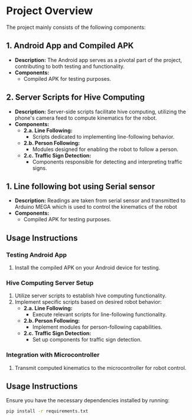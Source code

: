 # Project Overview

The project mainly consists of the following components:

## 1. Android App and Compiled APK
- **Description:** The Android app serves as a pivotal part of the project, contributing to both testing and functionality.
- **Components:**
  - Compiled APK for testing purposes.

## 2. Server Scripts for Hive Computing
- **Description:** Server-side scripts facilitate hive computing, utilizing the phone's camera feed to compute kinematics for the robot.
- **Components:**
  - **2.a. Line Following:**
    - Scripts dedicated to implementing line-following behavior.
  - **2.b. Person Following:**
    - Modules designed for enabling the robot to follow a person.
  - **2.c. Traffic Sign Detection:**
    - Components responsible for detecting and interpreting traffic signs.

## 1. Line following bot using Serial sensor
- **Description:** Readings are taken from serial sensor and transmitted to Arduino MEGA which is used to control the kinematics of the robot
- **Components:**
  - Compiled APK for testing purposes.

## Usage Instructions

### Testing Android App
1. Install the compiled APK on your Android device for testing.

### Hive Computing Server Setup
1. Utilize server scripts to establish hive computing functionality.
2. Implement specific scripts based on desired robot behavior:
   - **2.a. Line Following:**
     - Execute relevant scripts for line-following functionality.
   - **2.b. Person Following:**
     - Implement modules for person-following capabilities.
   - **2.c. Traffic Sign Detection:**
     - Set up components for traffic sign detection.

### Integration with Microcontroller
1. Transmit computed kinematics to the microcontroller for robot control.

## Usage Instructions

Ensure you have the necessary dependencies installed by running:

```bash
pip install -r requirements.txt
